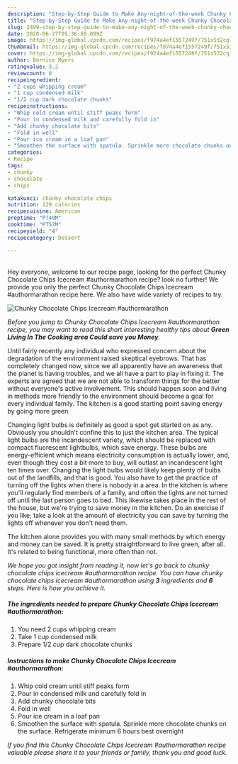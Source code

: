 ```yaml
---
description: "Step-by-Step Guide to Make Any-night-of-the-week Chunky Chocolate Chips Icecream #authormarathon"
title: "Step-by-Step Guide to Make Any-night-of-the-week Chunky Chocolate Chips Icecream #authormarathon"
slug: 2499-step-by-step-guide-to-make-any-night-of-the-week-chunky-chocolate-chips-icecream-authormarathon
date: 2020-06-27T05:36:50.099Z
image: https://img-global.cpcdn.com/recipes/f974a4ef1557249f/751x532cq70/chunky-chocolate-chips-icecream-authormarathon-recipe-main-photo.jpg
thumbnail: https://img-global.cpcdn.com/recipes/f974a4ef1557249f/751x532cq70/chunky-chocolate-chips-icecream-authormarathon-recipe-main-photo.jpg
cover: https://img-global.cpcdn.com/recipes/f974a4ef1557249f/751x532cq70/chunky-chocolate-chips-icecream-authormarathon-recipe-main-photo.jpg
author: Bernice Myers
ratingvalue: 3.2
reviewcount: 8
recipeingredient:
- "2 cups whipping cream"
- "1 cup condensed milk"
- "1/2 cup dark chocolate chunks"
recipeinstructions:
- "Whip cold cream until stiff peaks form"
- "Pour in condensed milk and carefully fold in"
- "Add chunky chocolate bits"
- "Fold in well"
- "Pour ice cream in a loaf pan"
- "Smoothen the surface with spatula. Sprinkle more chocolate chunks on the surface. Refrigerate minimum 6 hours best overnight"
categories:
- Recipe
tags:
- chunky
- chocolate
- chips

katakunci: chunky chocolate chips 
nutrition: 129 calories
recipecuisine: American
preptime: "PT40M"
cooktime: "PT57M"
recipeyield: "4"
recipecategory: Dessert

---
```

<br>
Hey everyone, welcome to our recipe page, looking for the perfect Chunky Chocolate Chips Icecream #authormarathon recipe? look no further! We provide you only the perfect Chunky Chocolate Chips Icecream #authormarathon recipe here. We also have wide variety of recipes to try.
<br>


![Chunky Chocolate Chips Icecream #authormarathon](https://img-global.cpcdn.com/recipes/f974a4ef1557249f/751x532cq70/chunky-chocolate-chips-icecream-authormarathon-recipe-main-photo.jpg)

<i>Before you jump to Chunky Chocolate Chips Icecream #authormarathon recipe, you may want to read this short interesting healthy tips about 
<strong>Green Living In The Cooking area Could save you Money</strong>.</i>
</br>

Until fairly recently any individual who expressed concern about the degradation of the environment raised skeptical eyebrows. That has completely changed now, since we all apparently have an awareness that the planet is having troubles, and we all have a part to play in fixing it. The experts are agreed that we are not able to transform things for the better without everyone's active involvement. This should happen soon and living in methods more friendly to the environment should become a goal for every individual family. The kitchen is a good starting point saving energy by going more green.

Changing light bulbs is definitely as good a spot get started on as any. Obviously you shouldn't confine this to just the kitchen area. The typical light bulbs are the incandescent variety, which should be replaced with compact fluorescent lightbulbs, which save energy. These bulbs are energy-efficient which means electricity consumption is actually lower, and, even though they cost a bit more to buy, will outlast an incandescent light ten times over. Changing the light bulbs would likely keep plenty of bulbs out of the landfills, and that is good. You also have to get the practice of turning off the lights when there is nobody in a area. In the kitchen is where you'll regularly find members of a family, and often the lights are not turned off until the last person goes to bed. This likewise takes place in the rest of the house, but we're trying to save money in the kitchen. Do an exercise if you like; take a look at the amount of electricity you can save by turning the lights off whenever you don't need them.

The kitchen alone provides you with many small methods by which energy and money can be saved. It is pretty straightforward to live green, after all. It's related to being functional, more often than not.


<i>We hope you got insight from reading it, now let's go back to chunky chocolate chips icecream #authormarathon recipe. You can have chunky chocolate chips icecream #authormarathon using <strong>3</strong> ingredients and <strong>6</strong> steps. Here is how you achieve it.
</i>

##### The ingredients needed to prepare Chunky Chocolate Chips Icecream #authormarathon:

1. You need 2 cups whipping cream
1. Take 1 cup condensed milk
1. Prepare 1/2 cup dark chocolate chunks


##### Instructions to make Chunky Chocolate Chips Icecream #authormarathon:

1. Whip cold cream until stiff peaks form
1. Pour in condensed milk and carefully fold in
1. Add chunky chocolate bits
1. Fold in well
1. Pour ice cream in a loaf pan
1. Smoothen the surface with spatula. Sprinkle more chocolate chunks on the surface. Refrigerate minimum 6 hours best overnight


<i>If you find this Chunky Chocolate Chips Icecream #authormarathon recipe valuable please share it to your friends or family, thank you and good luck.</i>
